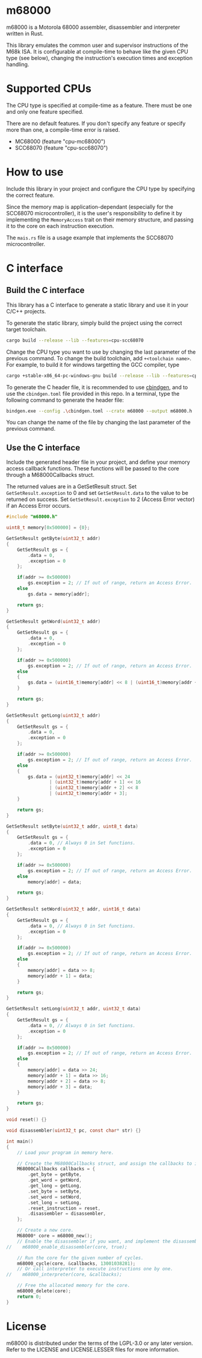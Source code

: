 # m68000

m68000 is a Motorola 68000 assembler, disassembler and interpreter written in Rust.

This library emulates the common user and supervisor instructions of the M68k ISA. It is configurable at compile-time to behave like the given CPU type (see below), changing the instruction's execution times and exception handling.

# Supported CPUs

The CPU type is specified at compile-time as a feature. There must be one and only one feature specified.

There are no default features. If you don't specify any feature or specify more than one, a compile-time error is raised.

* MC68000 (feature "cpu-mc68000")
* SCC68070 (feature "cpu-scc68070")

# How to use

Include this library in your project and configure the CPU type by specifying the correct feature.

Since the memory map is application-dependant (especially for the SCC68070 microcontroller), it is the user's responsibility to define it by implementing the `MemoryAccess` trait on their memory structure, and passing it to the core on each instruction execution.

The `mais.rs` file is a usage example that implements the SCC68070 microcontroller.

# C interface

## Build the C interface

This library has a C interface to generate a static library and use it in your C/C++ projects.

To generate the static library, simply build the project using the correct target toolchain.
```sh
cargo build --release --lib --features=cpu-scc68070
```

Change the CPU type you want to use by changing the last parameter of the previous command. To change the build toolchain, add `+<toolchain name>`. For example, to build it for windows targetting the GCC compiler, type
```sh
cargo +stable-x86_64-pc-windows-gnu build --release --lib --features=cpu-scc68070
```

To generate the C header file, it is recommended to use [cbindgen](https://github.com/eqrion/cbindgen), and to use the `cbindgen.toml` file provided in this repo. In a terminal, type the following command to generate the header file:
```sh
bindgen.exe --config .\cbindgen.toml --crate m68000 --output m68000.h
```

You can change the name of the file by changing the last parameter of the previous command.

## Use the C interface

Include the generated header file in your project, and define your memory access callback functions. These functions will be passed to the core through a M68000Callbacks struct.

The returned values are in a GetSetResult struct. Set `GetSetResult.exception` to 0 and set `GetSetResult.data` to the value to be returned on success. Set `GetSetResult.exception` to 2 (Access Error vector) if an Access Error occurs.

```c
#include "m68000.h"

uint8_t memory[0x500000] = {0};

GetSetResult getByte(uint32_t addr)
{
    GetSetResult gs = {
        .data = 0,
        .exception = 0
    };

    if(addr >= 0x500000)
        gs.exception = 2; // If out of range, return an Access Error.
    else
        gs.data = memory[addr];

    return gs;
}

GetSetResult getWord(uint32_t addr)
{
    GetSetResult gs = {
        .data = 0,
        .exception = 0
    };

    if(addr >= 0x500000)
        gs.exception = 2; // If out of range, return an Access Error.
    else
    {
        gs.data = (uint16_t)memory[addr] << 8 | (uint16_t)memory[addr + 1];
    }

    return gs;
}

GetSetResult getLong(uint32_t addr)
{
    GetSetResult gs = {
        .data = 0,
        .exception = 0
    };

    if(addr >= 0x500000)
        gs.exception = 2; // If out of range, return an Access Error.
    else
    {
        gs.data = (uint32_t)memory[addr] << 24
                | (uint32_t)memory[addr + 1] << 16
                | (uint32_t)memory[addr + 2] << 8
                | (uint32_t)memory[addr + 3];
    }

    return gs;
}

GetSetResult setByte(uint32_t addr, uint8_t data)
{
    GetSetResult gs = {
        .data = 0, // Always 0 in Set functions.
        .exception = 0
    };

    if(addr >= 0x500000)
        gs.exception = 2; // If out of range, return an Access Error.
    else
        memory[addr] = data;

    return gs;
}

GetSetResult setWord(uint32_t addr, uint16_t data)
{
    GetSetResult gs = {
        .data = 0, // Always 0 in Set functions.
        .exception = 0
    };

    if(addr >= 0x500000)
        gs.exception = 2; // If out of range, return an Access Error.
    else
    {
        memory[addr] = data >> 8;
        memory[addr + 1] = data;
    }

    return gs;
}

GetSetResult setLong(uint32_t addr, uint32_t data)
{
    GetSetResult gs = {
        .data = 0, // Always 0 in Set functions.
        .exception = 0
    };

    if(addr >= 0x500000)
        gs.exception = 2; // If out of range, return an Access Error.
    else
    {
        memory[addr] = data >> 24;
        memory[addr + 1] = data >> 16;
        memory[addr + 2] = data >> 8;
        memory[addr + 3] = data;
    }

    return gs;
}

void reset() {}

void disassembler(uint32_t pc, const char* str) {}

int main()
{
    // Load your program in memory here.

    // Create the M68000Callbacks struct, and assign the callbacks to it.
    M68000Callbacks callbacks = {
        .get_byte = getByte,
        .get_word = getWord,
        .get_long = getLong,
        .set_byte = setByte,
        .set_word = setWord,
        .set_long = setLong,
        .reset_instruction = reset,
        .disassembler = disassembler,
    };

    // Create a new core.
    M68000* core = m68000_new();
    // Enable the disassembler if you want, and implement the disassembler callback.
//    m68000_enable_disassembler(core, true);

    // Run the core for the given number of cycles.
    m68000_cycle(core, &callbacks, 13001038281);
    // Or call interpreter to execute instructions one by one.
//    m68000_interpreter(core, &callbacks);

    // Free the allocated memory for the core.
    m68000_delete(core);
    return 0;
}
```

# License

m68000 is distributed under the terms of the LGPL-3.0 or any later version. Refer to the LICENSE and LICENSE.LESSER files for more information.

